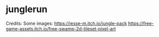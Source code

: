 # junglerun


Credits:
Some images:
https://jesse-m.itch.io/jungle-pack
https://free-game-assets.itch.io/free-swamp-2d-tileset-pixel-art